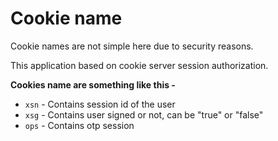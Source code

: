# Cookie name

Cookie names are not simple here due to security reasons.

This application based on cookie server session authorization.

**Cookies name are something like this -**

-  `xsn` - Contains session id of the user
-  `xsg` - Contains user signed or not, can be "true" or "false"
-  `ops` - Contains otp session
